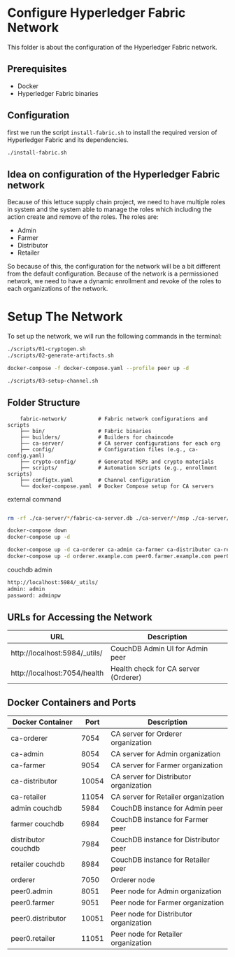 # Configure Hyperledger Fabric Network
This folder is about the configuration of the Hyperledger Fabric network. 

## Prerequisites
- Docker
- Hyperledger Fabric binaries

## Configuration 
first we run the script `install-fabric.sh` to install the required version of Hyperledger Fabric and its dependencies. 
```bash
./install-fabric.sh
```

## Idea on configuration of the Hyperledger Fabric network
Because of this lettuce supply chain project, we need to have multiple roles in system and the system able to manage the roles which including the action create and remove of the roles.
The roles are:
- Admin
- Farmer
- Distributor
- Retailer

So because of this, the configuration for the network will be a bit different from the default configuration. Because of the network is a permissioned network, we need to have a dynamic enrollment and revoke of the roles to each organizations of the network. 

# Setup The Network
To set up the network, we will run the following commands in the terminal:
```bash
./scripts/01-cryptogen.sh
./scripts/02-generate-artifacts.sh

docker-compose -f docker-compose.yaml --profile peer up -d

./scripts/03-setup-channel.sh
```

## Folder Structure 
```
    fabric-network/          # Fabric network configurations and scripts
    ├── bin/                 # Fabric binaries
    ├── builders/            # Builders for chaincode
    ├── ca-server/           # CA server configurations for each org
    ├── config/              # Configuration files (e.g., ca-config.yaml)
    ├── crypto-config/       # Generated MSPs and crypto materials
    ├── scripts/             # Automation scripts (e.g., enrollment scripts)
    ├── configtx.yaml        # Channel configuration
    └── docker-compose.yaml  # Docker Compose setup for CA servers
```



external command 
```bash

rm -rf ./ca-server/*/fabric-ca-server.db ./ca-server/*/msp ./ca-server/*/Issue* ./ca-server/*/*.pem crypto-config

docker-compose down
docker-compose up -d

docker-compose up -d ca-orderer ca-admin ca-farmer ca-distributor ca-retailer
docker-compose up -d orderer.example.com peer0.farmer.example.com peer0.distributor.example.com peer0.retailer.example.com

```


couchdb admin
```markdown
http://localhost:5984/_utils/
admin: admin
password: adminpw
```

## URLs for Accessing the Network
| URL | Description |
|-----|-------------|
| http://localhost:5984/_utils/ | CouchDB Admin UI for Admin peer |
| http://localhost:7054/health | Health check for CA server (Orderer) |



## Docker Containers and Ports
| Docker Container | Port | Description |
|------------------|------|-------------|
| ca-orderer       | 7054 | CA server for Orderer organization |
| ca-admin         | 8054 | CA server for Admin organization |
| ca-farmer        | 9054 | CA server for Farmer organization |
| ca-distributor   | 10054| CA server for Distributor organization |
| ca-retailer      | 11054| CA server for Retailer organization |
| admin couchdb  | 5984 | CouchDB instance for Admin peer |
| farmer couchdb  | 6984 | CouchDB instance for Farmer peer |
| distributor couchdb | 7984 | CouchDB instance for Distributor peer |
| retailer couchdb | 8984 | CouchDB instance for Retailer peer |
| orderer          | 7050 | Orderer node |
| peer0.admin      | 8051 | Peer node for Admin organization |
| peer0.farmer     | 9051 | Peer node for Farmer organization |
| peer0.distributor| 10051 | Peer node for Distributor organization |
| peer0.retailer   | 11051 | Peer node for Retailer organization |